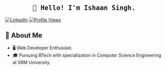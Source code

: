 <h2 align="center"><samp>👋 Hello! I'm Ishaan  Singh.</samp></h2>

[![LinkedIn](https://img.shields.io/badge/LinkedIn-0077B5?style=for-the-badge&logo=linkedin&logoColor=white)](https://www.linkedin.com/in/ishaansingh757/) [![Profile Views](https://img.shields.io/badge/Profile%20Views-3,833-brightgreen)](https://github.com/ishaansingh757)


## :wave: About Me
- 🖥 Web Developer Enthusiast.
- 🎓 Pursuing BTech with specialization in Computer Science Engineering at SRM University.





